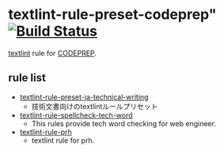 # textlint-rule-preset-codeprep" [![Build Status](https://travis-ci.org/givery-technology/textlint-rule-preset-codeprep.svg?branch=master)](https://travis-ci.org/givery-technology/textlint-rule-preset-codeprep)

[textlint](https://textlint.github.io/) rule for [CODEPREP](https://codeprep.jp/).

## rule list

- [textlint-rule-preset-ja-technical-writing](https://github.com/textlint-ja/textlint-rule-preset-ja-technical-writing)
  - 技術文書向けのtextlintルールプリセット
- [textlint-rule-spellcheck-tech-word](https://github.com/azu/textlint-rule-spellcheck-tech-word)
  - This rules provide tech word checking for web engineer.
- [textlint-rule-prh](https://github.com/azu/textlint-rule-prh)
  - textlint rule for prh.
